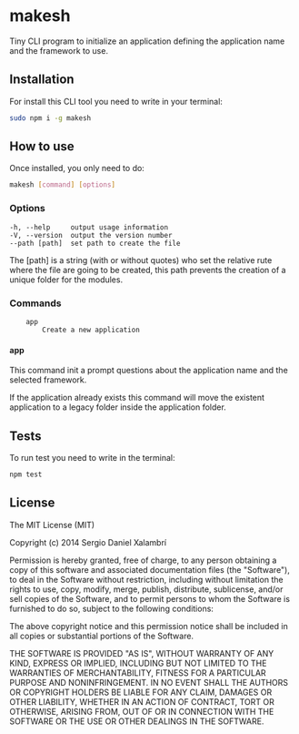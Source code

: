 # makesh
Tiny CLI program to initialize an application defining the application name and the framework to use.

## Installation
For install this CLI tool you need to write in your terminal:

```bash
sudo npm i -g makesh
```

## How to use
Once installed, you only need to do:

```bash
makesh [command] [options]
```

### Options
```
-h, --help     output usage information
-V, --version  output the version number
--path [path]  set path to create the file
```

The [path] is a string (with or without quotes) who set the relative rute where the file are going to be created, this path prevents the creation of a unique folder for the modules.

### Commands
```
	app
		Create a new application
```

#### app
This command init a prompt questions about the application name and the selected framework.

If the application already exists this command will move the existent application to a legacy folder inside the application folder.

## Tests
To run test you need to write in the terminal:

```bash
npm test
```

## License

The MIT License (MIT)

Copyright (c) 2014 Sergio Daniel Xalambrí

Permission is hereby granted, free of charge, to any person obtaining a copy of this software and associated documentation files (the "Software"), to deal in the Software without restriction, including without limitation the rights to use, copy, modify, merge, publish, distribute, sublicense, and/or sell copies of the Software, and to permit persons to whom the Software is furnished to do so, subject to the following conditions:

The above copyright notice and this permission notice shall be included in all copies or substantial portions of the Software.

THE SOFTWARE IS PROVIDED "AS IS", WITHOUT WARRANTY OF ANY KIND, EXPRESS OR IMPLIED, INCLUDING BUT NOT LIMITED TO THE WARRANTIES OF MERCHANTABILITY, FITNESS FOR A PARTICULAR PURPOSE AND NONINFRINGEMENT. IN NO EVENT SHALL THE AUTHORS OR COPYRIGHT HOLDERS BE LIABLE FOR ANY CLAIM, DAMAGES OR OTHER LIABILITY, WHETHER IN AN ACTION OF CONTRACT, TORT OR OTHERWISE, ARISING FROM, OUT OF OR IN CONNECTION WITH THE SOFTWARE OR THE USE OR OTHER DEALINGS IN THE SOFTWARE.
